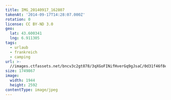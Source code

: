 ```yaml
---
title: IMG_20140917_162807
takenAt: '2014-09-17T14:28:07.000Z'
rotation: 0
license: CC BY-ND 3.0
geo:
  lat: 43.600341
  lng: 6.911305
tags:
  - urlaub
  - frankreich
  - camping
url: >-
  //images.ctfassets.net/bncv3c2gt878/3qXGoFINifHverGq9gJsaC/0d31f46f8e4d25cd928dc7c06b111fd4/img_20140917_162807_28031236150_o
size: 1749867
image:
  width: 1944
  height: 2592
contentType: image/jpeg
---
```



